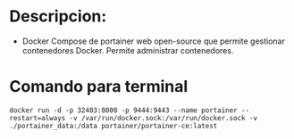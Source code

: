 
# Descripcion:
* Docker Compose de  portainer web open-source que permite gestionar contenedores Docker.​ Permite administrar contenedores.


# Comando para terminal
```
docker run -d -p 32403:8000 -p 9444:9443 --name portainer --restart=always -v /var/run/docker.sock:/var/run/docker.sock -v ./portainer_data:/data portainer/portainer-ce:latest
```